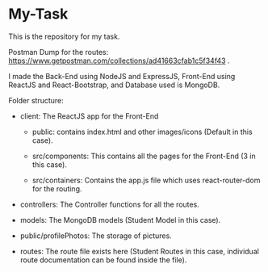 # My-Task

This is the repository for my task.

Postman Dump for the routes: https://www.getpostman.com/collections/ad41663cfab1c5f34f43 .

I made the Back-End using NodeJS and ExpressJS, Front-End using ReactJS and React-Bootstrap, and Database used is MongoDB.

Folder structure:

- client: The ReactJS app for the Front-End

  - public: contains index.html and other images/icons (Default in this case).

  - src/components: This contains all the pages for the Front-End (3 in this case).

  - src/containers: Contains the app.js file which uses react-router-dom for the routing.

- controllers: The Controller functions for all the routes.

- models: The MongoDB models (Student Model in this case).

- public/profilePhotos: The storage of pictures.

- routes: The route file exists here (Student Routes in this case, individual route documentation can be found inside the file).
